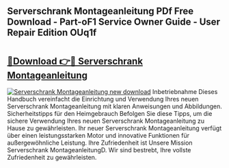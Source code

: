 ## Serverschrank Montageanleitung PDf Free Download - Part-oF1 Service Owner Guide - User Repair Edition OUq1f

# <h2><a href="http://df6pc9.blite.top/?on=Serverschrank+Montageanleitung">🔗Download 👉🔴 Serverschrank Montageanleitung</a></h2>

[![Serverschrank Montageanleitung new download](https://i.imgur.com/lujVjoI.png)](http://df6pc9.blite.top/?on=Serverschrank+Montageanleitung)
Inbetriebnahme Dieses Handbuch vereinfacht die Einrichtung und Verwendung Ihres neuen Serverschrank Montageanleitung mit klaren Anweisungen und Abbildungen. Sicherheitstipps für den Heimgebrauch Befolgen Sie diese Tipps, um die sichere Verwendung Ihres neuen Serverschrank Montageanleitung zu Hause zu gewährleisten. Ihr neuer Serverschrank Montageanleitung verfügt über einen leistungsstarken Motor und innovative Funktionen für außergewöhnliche Leistung. Ihre Zufriedenheit ist Unsere Mission Serverschrank MontageanleitungD. Wir sind bestrebt, Ihre vollste Zufriedenheit zu gewährleisten.
